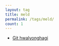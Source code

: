 ```yaml
---
layout: tag
title: meld
permalink: /tags/meld/
count: 1
---
```


- [Git hwalyonghagi](https://khbrst.github.io/dev/handy-git/)

